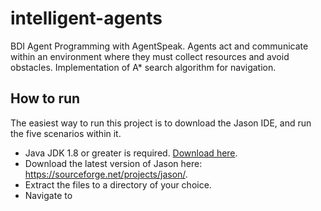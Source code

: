 # intelligent-agents
BDI Agent Programming with AgentSpeak. Agents act and communicate within an environment where they must collect resources and avoid obstacles. Implementation of A* search algorithm for navigation.

## How to run
The easiest way to run this project is to download the Jason IDE, and run the five scenarios within it.

- Java JDK 1.8 or greater is required. [Download here](https://www.oracle.com/uk/java/technologies/javase-downloads.html).
- Download the latest version of Jason here: https://sourceforge.net/projects/jason/.
- Extract the files to a directory of your choice.
- Navigate to 


